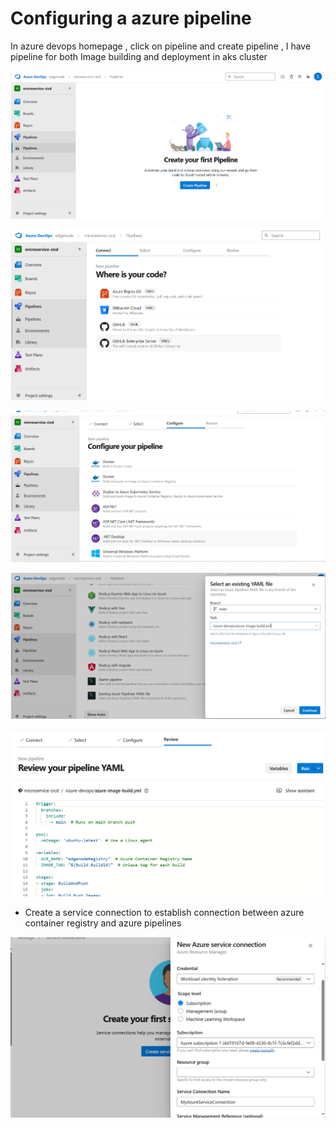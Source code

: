 # Configuring a azure pipeline

In azure devops homepage , click on pipeline and create pipeline , I have pipeline for both Image building and deployment in aks cluster

![Azure pipeline](assets/ss_11.png)

![Azure pipeline](assets/ss_12.png)

![Azure pipeline](assets/ss_13.png)

![Azure pipeline](assets/ss_14.png)

![Azure pipeline](assets/ss_15.png)

- Create a service connection to establish connection between azure container registry and azure pipelines

![Azure pipeline](assets/ss_16.png)